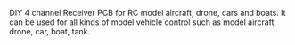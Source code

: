 DIY 4 channel Receiver PCB for RC model aircraft, drone, cars and boats. It can be used for all kinds of model vehicle control such as model aircraft, drone, car, boat, tank.
